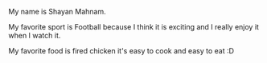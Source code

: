    My name is Shayan Mahnam.

   My favorite sport is Football because I think it is exciting and I really enjoy it when I watch it.

   My favorite food is fired chicken it's easy to cook and easy to eat :D

   
  
